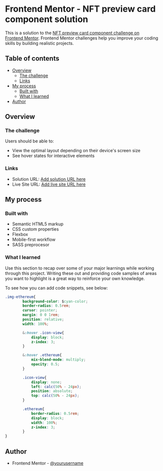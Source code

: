 # Frontend Mentor - NFT preview card component solution

This is a solution to the [NFT preview card component challenge on Frontend Mentor](https://www.frontendmentor.io/challenges/nft-preview-card-component-SbdUL_w0U). Frontend Mentor challenges help you improve your coding skills by building realistic projects. 

## Table of contents

- [Overview](#overview)
  - [The challenge](#the-challenge)
  - [Links](#links)
- [My process](#my-process)
  - [Built with](#built-with)
  - [What I learned](#what-i-learned)
- [Author](#author)


## Overview

### The challenge

Users should be able to:

- View the optimal layout depending on their device's screen size
- See hover states for interactive elements

### Links

- Solution URL: [Add solution URL here](https://your-solution-url.com)
- Live Site URL: [Add live site URL here](https://your-live-site-url.com)

## My process

### Built with

- Semantic HTML5 markup
- CSS custom properties
- Flexbox
- Mobile-first workflow
- SASS preprocesor

### What I learned

Use this section to recap over some of your major learnings while working through this project. Writing these out and providing code samples of areas you want to highlight is a great way to reinforce your own knowledge.

To see how you can add code snippets, see below:


```css
.img-ethereum{
        background-color: $cyan-color;
        border-radius: 0.5rem;
        cursor: pointer;
        margin: 0 0 1rem;
        position: relative;
        width: 100%;

        &:hover .icon-view{
            display: block;
            z-index: 3;
        }

        &:hover .ethereum{
            mix-blend-mode: multiply;
            opacity: 0.5;
        }

        .icon-view{
            display: none;
            left: calc(50% - 24px);
            position: absolute;
            top: calc(50% - 24px);
        }

        .ethereum{
            border-radius: 0.5rem;
            display: block;
            width: 100%;
            z-index: 3;
        }
}
```

## Author

- Frontend Mentor - [@yourusername](https://www.frontendmentor.io/profile/fernandoavila044)
